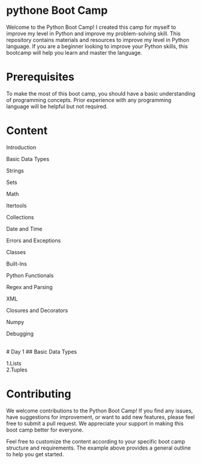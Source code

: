 # pythone Boot Camp
Welcome to the Python Boot Camp! I created this camp for myself to improve my level in Python and improve my problem-solving skill. This repository contains materials and resources to improve my level in Python language. If you are a beginner looking to improve your Python skills, this bootcamp will help you learn and master the language.




# Prerequisites
To make the most of this boot camp, you should have a basic understanding of programming concepts. Prior experience with any programming language will be helpful but not required. 
# Content
Introduction

Basic Data Types

Strings

Sets

Math

Itertools

Collections

Date and Time

Errors and Exceptions

Classes

Built-Ins

Python Functionals

Regex and Parsing

XML

Closures and Decorators

Numpy

Debugging

</br>
# Day 1 
## Basic Data Types

1.Lists
</br>
2.Tuples

# Contributing
We welcome contributions to the Python Boot Camp! If you find any issues, have suggestions for improvement, or want to add new features, please feel free to submit a pull request. We appreciate your support in making this boot camp better for everyone.



Feel free to customize the content according to your specific boot camp structure and requirements. The example above provides a general outline to help you get started.
